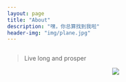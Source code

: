 ```yaml
---
layout: page
title: "About"
description: "嘿，你总算找到我啦"
header-img: "img/plane.jpg"
---
```


<center>
    <p><img></p>
</center>




> Live long and prosper

<center>
    <p><img src="http://dreamofbook.qiniudn.com/hacker.png" align="center"></p>
</center>
